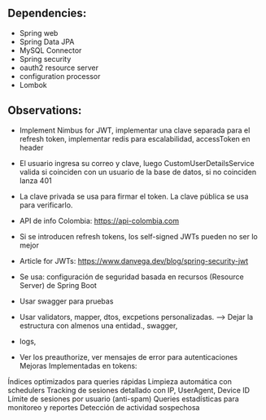 ## Dependencies:
- Spring web
- Spring Data JPA
- MySQL Connector
- Spring security
- oauth2 resource server
- configuration processor
- Lombok

## Observations:
- Implement Nimbus for JWT, implementar una clave separada para el refresh token, implementar redis para escalabilidad, accessToken en header
- El usuario ingresa su correo y clave, luego CustomUserDetailsService valida si coinciden con un usuario de la base de datos, si no coinciden lanza 401
- La clave privada se usa para firmar el token. La clave pública se usa para verificarlo.
- API de info Colombia: https://api-colombia.com
- Si se introducen refresh tokens, los self-signed JWTs pueden no ser lo mejor
- Article for JWTs: https://www.danvega.dev/blog/spring-security-jwt

- Se usa: configuración de seguridad basada en recursos (Resource Server) de Spring Boot
- Usar swagger para pruebas
- Usar validators, mapper, dtos, excpetions personalizadas. --> Dejar la estructura con almenos una entidad., swagger,
- logs,
- Ver los preauthorize, ver mensajes de error para autenticaciones
Mejoras Implementadas en tokens:

Índices optimizados para queries rápidas
Limpieza automática con schedulers
Tracking de sesiones detallado con IP, UserAgent, Device ID
Límite de sesiones por usuario (anti-spam)
Queries estadísticas para monitoreo y reportes
Detección de actividad sospechosa
